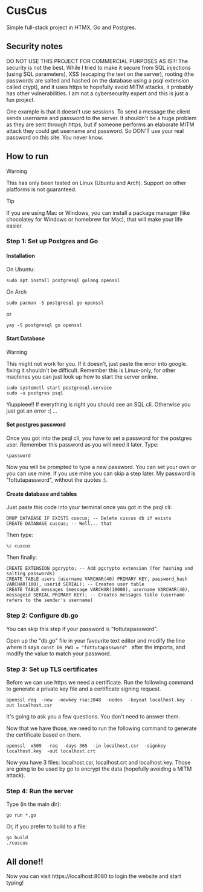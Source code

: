 # CusCus #

Simple full-stack project in HTMX, Go and Postgres.

## Security notes ##

DO NOT USE THIS PROJECT FOR COMMERCIAL PURPOSES AS IS!!! The security is not the best.
While I tried to make it secure from SQL injections (using SQL parameters), XSS (escaping the text on the server),
rooting (the passwords are salted and hashed on the database using a psql extension called crypt), and it uses
https to hopefully avoid MITM attacks, it probably has other vulnerabilities.
I am not a cybersecurity expert and this is just a fun project.

One example is that it doesn't use sessions. To send a message the client sends username and password to the server.
It shouldn't be a huge problem as they are sent through https, but if someone performs an elaborate MITM attack
they could get username and password. So DON'T use your real password on this site. You never know.

## How to run ##

> [!WARNING]
> This has only been tested on Linux (Ubuntu and Arch). Support on other platforms is not guaranteed.

> [!TIP]
> If you are using Mac or Windows, you can install a package manager
(like chocolatey for Windows or homebrew for Mac), that will make your life easier.

### Step 1: Set up Postgres and Go ###

#### Installation ####

On Ubuntu:
```
sudo apt install postgresql golang openssl
```

On Arch
```
sudo pacman -S postgresql go openssl
```
or
```
yay -S postgresql go openssl
```

#### Start Database ####

> [!WARNING]
> This might not work for you. If it doesn't, just paste the error into google. fixing it
> shouldn't be difficult. Remember this is Linux-only,
> for other machines you can just look up how to start the server online.

```
sudo systemctl start postgresql.service
sudo -u postgres psql
```

Yiuppieee!! If everything is right you should see an SQL cli. Otherwise you just got an error :( ...

#### Set postgres password ####

Once you got into the psql cli, you have to set a password for the postgres user.
Remember this password as you will need it later. Type:
```
\password
```

Now you will be prompted to type a new password. You can set your own or you can use mine.
If you use mine you can skip a step later. My password is "fottutapassword", without the quotes :).

#### Create database and tables ####

Just paste this code into your terminal once you got in the psql cli:
```
DROP DATABASE IF EXISTS cuscus; -- Delete cuscus db if exists
CREATE DATABASE cuscus; -- Well... that
```

Then type:
```
\c cuscus
```

Then finally:

```
CREATE EXTENSION pgcrypto; -- Add pgcrypto extension (for hashing and salting passwords)
CREATE TABLE users (username VARCHAR(40) PRIMARY KEY, password_hash VARCHAR(100), userid SERIAL); -- Creates user table
CREATE TABLE messages (message VARCHAR(10000), username VARCHAR(40), messageid SERIAL PRIMARY KEY); -- Creates messages table (username refers to the sender's username)
```

### Step 2: Configure db.go ###

You can skip this step if your password is "fottutapassword".

Open up the "db.go" file in your favourite text
editor and modify the line where it says ```const DB_PWD = "fottutapassword" ```
after the imports, and modify the value to match your password.

### Step 3: Set up TLS certificates ###

Before we can use https we need a certificate. Run the following command to generate a private key file and a certificate signing request.
```
openssl req  -new  -newkey rsa:2048  -nodes  -keyout localhost.key  -out localhost.csr
```
It's going to ask you a few questions. You don't need to answer them.

Now that we have those, we need to run the following command to generate the certificate based on them.
```
openssl  x509  -req  -days 365  -in localhost.csr  -signkey localhost.key  -out localhost.crt
```

Now you have 3 files: localhost.csr, localhost.crt and localhost.key. Those are going to be used by go to encrypt the data (hopefully avoiding a MITM attack).

### Step 4: Run the server ###

Type (in the main dir):
```
go run *.go
```

Or, if you prefer to build to a file:
```
go build
./cuscus
```

## All done!! ##

Now you can visit https://localhost:8080 to login the website and start typing!
